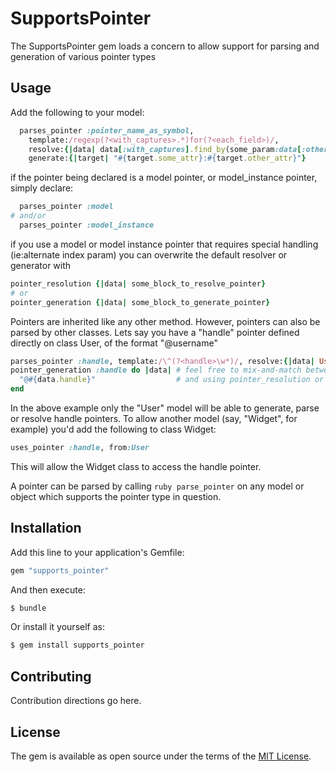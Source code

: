 # SupportsPointer
The SupportsPointer gem loads a concern to allow support for parsing and generation of various pointer types

## Usage
Add the following to your model:
```ruby
  parses_pointer :pointer_name_as_symbol,
    template:/regexp(?<with_captures>.*)for(?<each_field>)/,
    resolve:{|data| data[:with_captures].find_by(some_param:data[:other_capture]),
    generate:{|target| "#{target.some_attr}:#{target.other_attr}"}
```

if the pointer being declared is a model pointer, or model_instance pointer, simply declare:
```ruby
  parses_pointer :model
# and/or
  parses_pointer :model_instance
```
if you use a model or model instance pointer that requires special handling (ie:alternate index param)
you can overwrite the default resolver or generator with
```ruby
pointer_resolution {|data| some_block_to_resolve_pointer}
# or
pointer_generation {|data| some_block_to_generate_pointer}
```

Pointers are inherited like any other method. However, pointers can also be parsed by
other classes. Lets say you have a "handle" pointer defined directly on class User,
of the format "@username"

```ruby
parses_pointer :handle, template:/\^(?<handle>\w*)/, resolve:{|data| User.find_by handle:data[:handle]}
pointer_generation :handle do |data| # feel free to mix-and-match between single-statement declarations
  "@#{data.handle}"                  # and using pointer_resolution or pointer_generation methods.
end
```

In the above example only the "User" model will be able to generate, parse or resolve
handle pointers. To allow another model (say, "Widget", for example) you'd add the following
to class Widget:

```ruby
uses_pointer :handle, from:User
```

This will allow the Widget class to access the handle pointer.

A pointer can be parsed by calling ```ruby parse_pointer``` on any model or object
which supports the pointer type in question.

## Installation
Add this line to your application's Gemfile:

```ruby
gem "supports_pointer"
```

And then execute:
```bash
$ bundle
```

Or install it yourself as:
```bash
$ gem install supports_pointer
```

## Contributing
Contribution directions go here.

## License
The gem is available as open source under the terms of the [MIT License](https://opensource.org/licenses/MIT).

